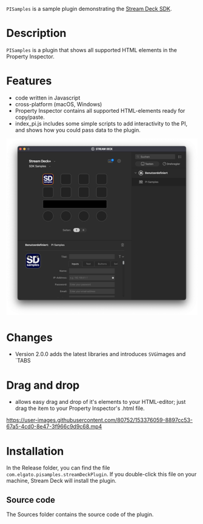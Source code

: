 
`PISamples` is a sample plugin demonstrating the [Stream Deck SDK](https://developer.elgato.com/documentation/stream-deck/).


# Description

`PISamples` is a plugin that shows all supported HTML elements in the Property Inspector.


# Features

- code written in Javascript
- cross-platform (macOS, Windows)
- Property Inspector contains all supported HTML-elements ready for copy/paste.
- index_pi.js includes some simple scripts to add interactivity to the PI, and shows how you could pass data to the plugin.

![](screenshot.png)

# Changes
- Version 2.0.0 adds the latest libraries and introduces `SVG`images and `TABS


# Drag and drop
- allows easy drag and drop of it's elements to your HTML-editor; just drag the item to your Property Inspector's .html file.
  
https://user-images.githubusercontent.com/80752/153376059-8897cc53-67a5-4cd0-8e47-3f966c9d9c68.mp4


# Installation

In the Release folder, you can find the file `com.elgato.pisamples.streamDeckPlugin`. If you double-click this file on your machine, Stream Deck will install the plugin.


##  Source code

The Sources folder contains the source code of the plugin.
